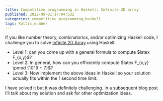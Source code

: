 ```yaml
---
title: Competitive programming in Haskell: Infinite 2D array
published: 2022-09-01T17:04:53Z
categories: competitive programming,haskell
tags: Kattis,number
---
```


<p>If you like number theory, combinatorics, and/or optimizing Haskell code, I challenge you to solve <a href="https://open.kattis.com/problems/infinite2darray">Infinite 2D Array</a> using Haskell.</p>
<ul>
<li>Level 1: can you come up with a general formula to compute $latex F_{x,y}$?</li>
<li>Level 2: In general, how can you efficiently compute $latex F_{x,y} \pmod {10^9 + 7}$?</li>
<li>Level 3: Now implement the above ideas in Haskell so your solution actually fits within the 1 second time limit.</li>
</ul>
<p>I have solved it but it was definitely challenging. In a subsequent blog post I’ll talk about my solution and ask for other optimization ideas.</p>

